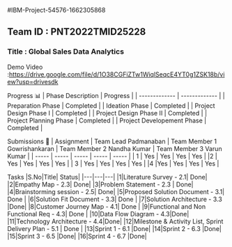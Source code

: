 #IBM-Project-54576-1662305868
## Team ID : PNT2022TMID25228

### Title : Global Sales Data Analytics
Demo Video :https://drive.google.com/file/d/1O38CGFiZTw1WiqlSeqcE4YT0g1ZSK18b/view?usp=drivesdk

Progress 📊
| Phase Description  | Progress |
| ------------- | ------------- |
| Preparation Phase  | Completed  |
| Ideation Phase  | Completed |
| Project Design Phase I | Completed |
| Project Design Phase II | Completed |
| Project Planning Phase  | Completed |
| Project Developement Phase | Completed |

Submissions
👤
| Assignment  | Team Lead Padmanaban | Team Member 1 Gowrishankaran | Team Member 2 Nandha Kumar | Team Member 3 Varun Kumar |
| ----- | ----- | ----- | ----- | ----- |
| 1 | Yes | Yes | Yes | Yes |
|2 | Yes | Yes | Yes | Yes |
| 3 | Yes | Yes | Yes | Yes |
|4 |Yes | Yes | Yes | Yes |

Tasks
|S.No|Title| Status|
|---|---|---|
|1|Literature Survey - 2.1| Done|
|2|Empathy Map - 2.3| Done|
|3|Problem Statement - 2.3 | Done|
|4|Brainstorming session - 2.5| Done|
|5|Proposed Solution Document - 3.1| Done |
|6|Solution Fit Document - 3.3| Done |
|7|Solution Architecture - 3.3 |Done|
|8|Customer Journey Map - 4.1| Done |
|9|Functional and Non Functional Req - 4.3| Done |
|10|Data Flow Diagram - 4.3|Done| 
|11|Technology Architecture - 4.4|Done|
|12|Milestone & Activity List, Sprint Delivery Plan - 5.1 | Done |
|13|Sprint 1 - 6.1 |Done|
|14|Sprint 2 - 6.3 |Done|
|15|Sprint 3 - 6.5 |Done|
|16|Sprint 4 - 6.7 |Done|



